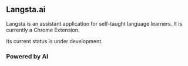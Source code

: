 ## Langsta.ai

Langsta is an assistant application for self-taught language learners. It is currently a Chrome Extension.

Its current status is under development.

### Powered by AI